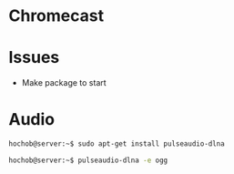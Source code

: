 # Chromecast

# Issues

- Make package to start

# Audio

```sh
hochob@server:~$ sudo apt-get install pulseaudio-dlna
```

```sh
hochob@server:~$ pulseaudio-dlna -e ogg
```